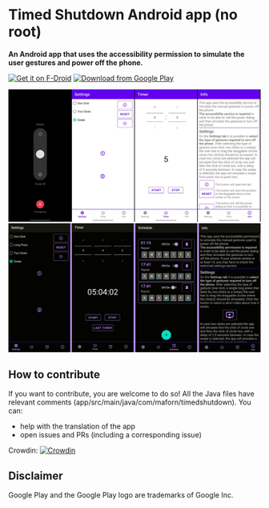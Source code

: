 # Timed Shutdown Android app (no root)

**An Android app that uses the accessibility permission to simulate the user gestures and power off the phone.**

[<img src="https://fdroid.gitlab.io/artwork/badge/get-it-on.png"
     alt="Get it on F-Droid"
     height="80">](https://f-droid.org/packages/com.maforn.timedshutdown/)
[<img src="https://play.google.com/intl/en_us/badges/images/generic/en_badge_web_generic.png" 
alt="Download from Google Play" 
height="80">](https://play.google.com/store/apps/details?id=com.maforn.timedshutdown)

![App screenshots1](/doc/AppImagesMerged.jpg "App screenshots1")
![App screenshots2](/doc/AppImagesMerged.png "App screenshots2")

## How to contribute
If you want to contribute, you are welcome to do so! All the Java files have relevant comments (app/src/main/java/com/maforn/timedshutdown).
You can:

*   help with the translation of the app
*   open issues and PRs (including a corresponding issue)

Crowdin: [![Crowdin](https://badges.crowdin.net/timed-shutdown-android/localized.svg)](https://crowdin.com/project/timed-shutdown-android)

## Disclaimer

Google Play and the Google Play logo are trademarks of Google Inc.
